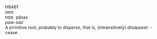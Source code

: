 <body>
  <p>H6461<br>  פּסס  <br> פָּסַס  ‎  pâsas  <br><i>paw-sas‘ </i><br>A primitive root; probably to <i>disperse</i>, that is, (intransitively) <i>disappear: - </i>cease.<br></p>
 </body>